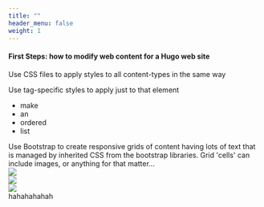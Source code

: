 ```yaml
---
title: ""
header_menu: false
weight: 1
---
```


<div class="lead">
  <h4>First Steps: how to modify web content for a Hugo web site</h4>
</div>

Use CSS files to apply styles to all content-types in the same way

Use tag-specific styles to apply just to that element

<ul>
<li>make</li>
<li>an</li>
<li>ordered</li>
<li>list</li>
</ul>

<div class="row">
  <div class="col-lg-4">
  Use Bootstrap to create responsive grids of content having lots of text that is managed by inherited CSS from the bootstrap libraries. Grid 'cells' can include images, or anything for that matter...
  </div>
  <div class="col-lg-4">
  <img src="https://vtecostudies.org/wp-content/uploads/2022/06/Knob-lipped-Fairy-shrimp_Nathanial-Sharp_Sharon-VT_3-390x588.jpg">
  </div>
  <div class="col-lg-4">
  <img src="https://val.vtecostudies.org/wp-content/uploads/2020/01/nine-spotted-2.jpeg">
  </div>
  <div class="col-lg-4">
  <img src="https://vtecostudies.org/wp-content/uploads/2021/12/Daisy_calendar-390x401.jpg">
  </div>
  hahahahahah
</div>

